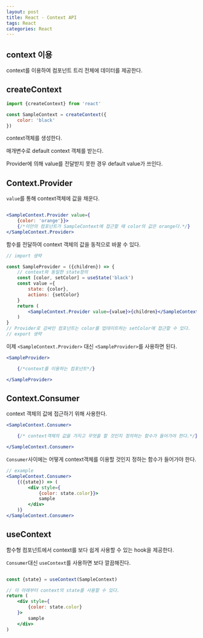 ```yaml
---
layout: post 
title: React - Context API
tags: React
categories: React
---
```


## context 이용

context를 이용하여 컴포넌트 트리 전체에 데이터를 제공한다.

## createContext

~~~jsx
import {createContext} from 'react' 

const SampleContext = createContext({
    color: 'black'
})
~~~

context객체를 생성한다.

매개변수로 default context 객체를 받는다.

Provider에 의해 value를 전달받지 못한 경우 default value가 쓰인다.

## Context.Provider

`value`를 통해 context객체에 값을 채운다.

~~~jsx

<SampleContext.Provider value={
    {color: 'orange'}}>
    {/*이안의 컴포넌트가 SampleContext에 접근할 때 color의 값은 orange다.*/}
</SampleContext.Provider>

~~~

함수를 전달하여 context 객체의 값을 동적으로 바꿀 수 있다.

~~~jsx
// import 생략

const SampleProvider = ({children}) => {
    // context와 동일한 state정의
    const [color, setColor] = useState('black')
    const value ={
        state: {color},
        actions: {setColor}
    }
    return (
        <SampleContext.Provider value={value}>{children}</SampleContext.Provider>
    )
}
// Provider로 감싸인 컴포넌트는 color를 업데이트하는 setColor에 접근할 수 있다. 
// export 생략
~~~

이제 `<SampleContext.Provider>` 대신 `<SampleProvider>`를 사용하면 된다.

~~~jsx
<SampleProvider>

    {/*context를 이용하는 컴포넌트*/} 

</SampleProvider>
~~~

## Context.Consumer

context 객체의 값에 접근하기 위해 사용한다.

~~~jsx
<SampleContext.Consumer>

    {/* context객체의 값을 가지고 무엇을 할 것인지 정의하는 함수가 들어가야 한다.*/}

</SampleContext.Consumer>

~~~

`Consumer`사이에는 어떻게 context객체를 이용할 것인지 정하는 함수가 들어가야 한다.

~~~jsx
// example
<SampleContext.Consumer>
    {({state}) => (
        <div style={
            {color: state.color}}>
            sample
        </div>
    )}
</SampleContext.Consumer>

~~~

## useContext

함수형 컴포넌트에서 context를 보다 쉽게 사용할 수 있는 hook을 제공한다.

`Consumer`대신 `useContext`를 사용하면 보다 깔끔해진다.

~~~jsx

const {state} = useContext(SampleContext)

// 이 아래부터 context의 state를 사용할 수 있다.
return (
    <div style={
        {color: state.color}
    }>
        sample
    </div>
)

~~~
